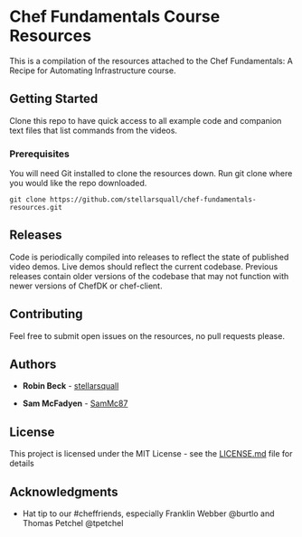 # Chef Fundamentals Course Resources

This is a compilation of the resources attached to the Chef Fundamentals: A Recipe for Automating Infrastructure course.

## Getting Started

Clone this repo to have quick access to all example code and companion text files that list commands from the videos.

### Prerequisites

You will need Git installed to clone the resources down. Run git clone where you would like the repo downloaded.

```
git clone https://github.com/stellarsquall/chef-fundamentals-resources.git
```

## Releases

Code is periodically compiled into releases to reflect the state of published video demos. Live demos should reflect the current codebase.
Previous releases contain older versions of the codebase that may not function with newer versions of ChefDK or chef-client.

## Contributing

Feel free to submit open issues on the resources, no pull requests please.

## Authors

* **Robin Beck** - [stellarsquall](https://github.com/stellarsquall)

* **Sam McFadyen** - [SamMc87](https://github.com/SamMc87)

## License

This project is licensed under the MIT License - see the [LICENSE.md](LICENSE.md) file for details

## Acknowledgments

* Hat tip to our #cheffriends, especially Franklin Webber @burtlo and Thomas Petchel @tpetchel

